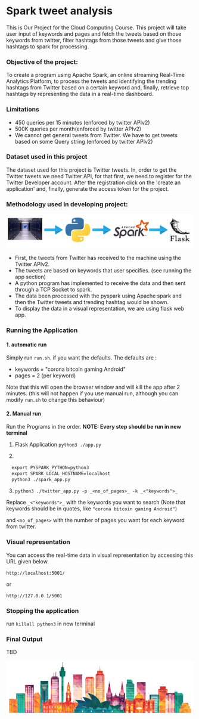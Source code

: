 # <b>Spark tweet analysis<br></b>

This is Our Project for the Cloud Computing Course.
This project will take user input of keywords and pages and fetch the tweets based on those keywords 
from twitter, filter hashtags from those tweets and give those hashtags to spark for processing.

### Objective of the project:

To create a program using Apache Spark, an online streaming Real-Time Analytics Platform, to process the tweets and
identifying the trending hashtags from Twitter based on a certain keyword and, finally, retrieve top hashtags by
representing the data in a real-time dashboard.

### Limitations

- 450 queries per 15 minutes (enforced by twitter APIv2)
- 500K queries per month(enforced by twitter APIv2)
- We cannot get general tweets from Twitter. We have to get tweets based on some Query string (enforced by twitter
  APIv2)

### Dataset used in this project

The dataset used for this project is Twitter tweets. In, order to get the Twitter tweets we need Twitter API, for that
first, we need to register for the Twitter Developer account. After the registration click on the 'create an
application' and, finally, generate the access token for the project.<br>

### Methodology used in developing project:

<img src="/asset/methodology.png"/>

- First, the tweets from Twitter has received to the machine using the Twitter APIv2.
- The tweets are based on keywords that user specifies. (see running the app section)
- A python program has implemented to receive the data and then sent through a TCP Socket to spark.
- The data been processed with the pyspark using Apache spark and then the Twitter tweets and trending hashtag would be
  shown.
- To display the data in a visual representation, we are using flask web app.

### Running the Application

#### 1. automatic run

Simply run ```run.sh```. if you want the defaults. The defaults are :

- keywords = "corona bitcoin gaming Android"
- pages = 2 (per keyword)

Note that this will open the browser window and will kill the app after 2 minutes.
(this will not happen if you use manual run, although you can modify ```run.sh``` to change this behaviour)

#### 2. Manual run

Run the Programs in the order. **NOTE: Every step should be run in new terminal** <br>

1. Flask Application ```python3 ./app.py```


2.

```
  export PYSPARK_PYTHON=python3
  export SPARK_LOCAL_HOSTNAME=localhost
  python3 ./spark_app.py
  ```

3. ```python3 ./twitter_app.py -p _<no_of_pages>_ -k _<"keywords">_```

Replace ```_<"keywords">_``` with the keywords you want to search
(Note that keywords should be in quotes, like ```"corona bitcoin gaming Android"```)

and ```<no_of_pages>``` with the number of pages you want for each keyword from twitter.

### Visual representation

You can access the real-time data in visual representation by accessing this URL given below.

```
http://localhost:5001/ 
```

or

```
http://127.0.0.1/5001
```

### Stopping the application

run ```killall python3```  in new terminal

### Final Output

TBD

<img src="/asset/footer.png"/>